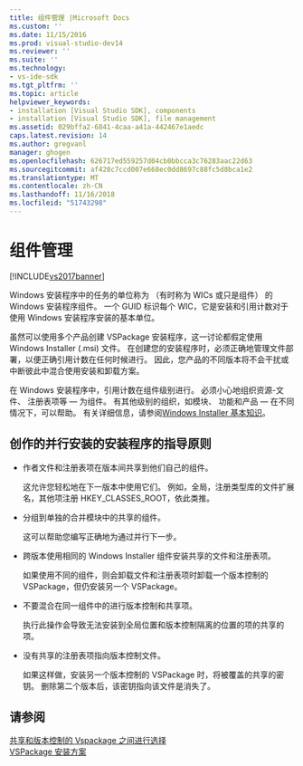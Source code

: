 ```yaml
---
title: 组件管理 |Microsoft Docs
ms.custom: ''
ms.date: 11/15/2016
ms.prod: visual-studio-dev14
ms.reviewer: ''
ms.suite: ''
ms.technology:
- vs-ide-sdk
ms.tgt_pltfrm: ''
ms.topic: article
helpviewer_keywords:
- installation [Visual Studio SDK], components
- installation [Visual Studio SDK], file management
ms.assetid: 029bffa2-6841-4caa-a41a-442467e1aedc
caps.latest.revision: 14
ms.author: gregvanl
manager: ghogen
ms.openlocfilehash: 626717ed559257d04cb0bbcca3c76283aac22d63
ms.sourcegitcommit: af428c7ccd007e668ec0dd8697c88fc5d8bca1e2
ms.translationtype: MT
ms.contentlocale: zh-CN
ms.lasthandoff: 11/16/2018
ms.locfileid: "51743298"
---
```

# <a name="component-management"></a>组件管理
[!INCLUDE[vs2017banner](../../includes/vs2017banner.md)]

Windows 安装程序中的任务的单位称为 （有时称为 WICs 或只是组件） 的 Windows 安装程序组件。 一个 GUID 标识每个 WIC，它是安装和引用计数对于使用 Windows 安装程序安装的基本单位。  
  
 虽然可以使用多个产品创建 VSPackage 安装程序，这一讨论都假定使用 Windows Installer (.msi) 文件。 在创建您的安装程序时，必须正确地管理文件部署，以便正确引用计数在任何时候进行。 因此，您产品的不同版本将不会干扰或中断彼此中混合使用安装和卸载方案。  
  
 在 Windows 安装程序中，引用计数在组件级别进行。 必须小心地组织资源-文件、 注册表项等 — 为组件。 有其他级别的组织，如模块、 功能和产品 — 在不同情况下，可以帮助。 有关详细信息，请参阅[Windows Installer 基本知识](../../extensibility/internals/windows-installer-basics.md)。  
  
## <a name="guidelines-of-authoring-setup-for-side-by-side-installation"></a>创作的并行安装的安装程序的指导原则  
  
-   作者文件和注册表项在版本间共享到他们自己的组件。  
  
     这允许您轻松地在下一版本中使用它们。 例如，全局，注册类型库的文件扩展名，其他项注册 HKEY_CLASSES_ROOT，依此类推。  
  
-   分组到单独的合并模块中的共享的组件。  
  
     这可以帮助您编写正确地为通过并行下一步。  
  
-   跨版本使用相同的 Windows Installer 组件安装共享的文件和注册表项。  
  
     如果使用不同的组件，则会卸载文件和注册表项时卸载一个版本控制的 VSPackage，但仍安装另一个 VSPackage。  
  
-   不要混合在同一组件中的进行版本控制和共享项。  
  
     执行此操作会导致无法安装到全局位置和版本控制隔离的位置的项的共享的项。  
  
-   没有共享的注册表项指向版本控制文件。  
  
     如果这样做，安装另一个版本控制的 VSPackage 时，将被覆盖的共享的密钥。 删除第二个版本后，该密钥指向该文件是消失了。  
  
## <a name="see-also"></a>请参阅  
 [共享和版本控制的 Vspackage 之间进行选择](../../extensibility/choosing-between-shared-and-versioned-vspackages.md)   
 [VSPackage 安装方案](../../extensibility/internals/vspackage-setup-scenarios.md)

